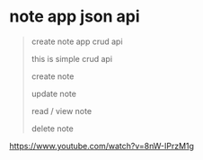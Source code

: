 # note app json api
> create note app crud api
> 
> this is simple crud api
> 
> create note 
> 
> update note
> 
> read / view note
> 
> delete note

https://www.youtube.com/watch?v=8nW-IPrzM1g
